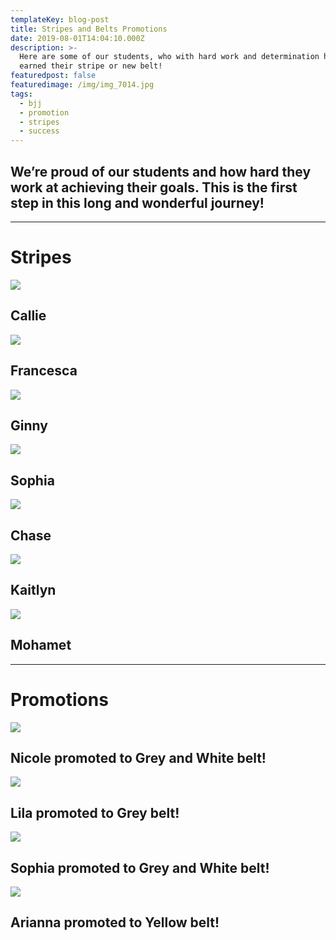 ```yaml
---
templateKey: blog-post
title: Stripes and Belts Promotions
date: 2019-08-01T14:04:10.000Z
description: >-
  Here are some of our students, who with hard work and determination have
  earned their stripe or new belt! 
featuredpost: false
featuredimage: /img/img_7014.jpg
tags:
  - bjj
  - promotion
  - stripes
  - success
---
```

## We’re proud of our students and how hard they work at achieving their goals. This is the first step in this long and wonderful journey!

- - -

# Stripes

![](/img/img_9069_1_600x450.jpg)

## Callie

![](/img/img_8398.jpg)

## **Francesca**

![](/img/img_8394.jpg)

## Ginny

![](/img/img_8400.jpg)

## Sophia

![](/img/img_8402.jpg)

## Chase

![](/img/dsc6540.jpg)

## **Kaitlyn**

![](/img/dsc06557.jpg)

## **Mohamet**

- - -

# **Promotions**

![](/img/img_9076_600x450.jpg)

## Nicole promoted to Grey and White belt!

![](/img/dsc07615.jpg)

## **Lila promoted to Grey belt!**

![](/img/dsc06546.jpg)

## **Sophia promoted to Grey and White belt!**

![](/img/img_7014.jpg)

## **Arianna promoted to Yellow belt!**

